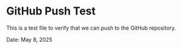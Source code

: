 # GitHub Push Test

This is a test file to verify that we can push to the GitHub repository.

Date: May 8, 2025
